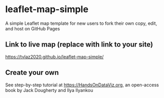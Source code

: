 # leaflet-map-simple
A simple Leaflet map template for new users to fork their own copy, edit, and host on GitHub Pages

## Link to live map (replace with link to your site)
https://tvlaz2020.github.io/leaflet-map-simple/

## Create your own
See step-by-step tutorial at https://HandsOnDataViz.org, an open-access book by Jack Dougherty and Ilya Ilyankou
